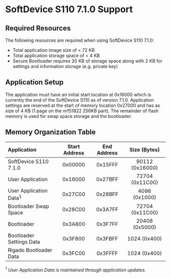 SoftDevice S110 7.1.0 Support
=========================

Required Resources
------------------

The following resources are required when using SoftDevice S110 7.1.0:
* Total application image size of < 72 KB
* Total application storage space of < 4 KB
* Secure Bootloader requires 20 KB of storage space along with 2 KB for settings and information
storage (e.g. private key)

Application Setup
-----------------

The application must have an initial start location at 0x16000 which is currently the end of the
SoftDevice S110 as of version 7.1.0.  Application settings are reserved at the start of memory
location 0x27000 and has as size of 4 KB (1 page on the nrf51822 256KB part).  The remainder of
flash memory is used for swap space storage and the bootloader.

Memory Organization Table
-------------------------

| Application | Start Address | End Address | Size (Bytes) |
| :---------- | :-----------: | :---------: | :----------: |
| SoftDevice S110 7.1.0 | 0x00000  | 0x15FFF | 90112 (0x16000) |
| User Application | 0x16000  | 0x27BFF | 72704 (0x11C00) |
| User Application Data<sup>1</sup> | 0x27C00 | 0x28BFF | 4096 (0x1000) |
| Bootloader Swap Space | 0x28C00 | 0x3A7FF | 72704 (0x11C00) |
| Bootloader | 0x3A800 | 0x3F7FF | 20408 (0x5000) |
| Bootloader Settings Data | 0x3F800 | 0x3FBFF | 1024 (0x400) |
| Rigado Bootloader Data | 0x3FC00 | 0x3FFFF | 1024 (0x400) |

<sup>1</sup> *User Application Data is maintained through application updates.*
